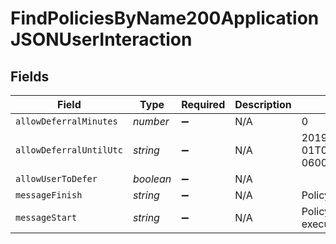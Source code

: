 # FindPoliciesByName200ApplicationJSONUserInteraction


## Fields

| Field                        | Type                         | Required                     | Description                  | Example                      |
| ---------------------------- | ---------------------------- | ---------------------------- | ---------------------------- | ---------------------------- |
| `allowDeferralMinutes`       | *number*                     | :heavy_minus_sign:           | N/A                          | 0                            |
| `allowDeferralUntilUtc`      | *string*                     | :heavy_minus_sign:           | N/A                          | 2019-01-01T01:00:00.000-0600 |
| `allowUserToDefer`           | *boolean*                    | :heavy_minus_sign:           | N/A                          |                              |
| `messageFinish`              | *string*                     | :heavy_minus_sign:           | N/A                          | Policy completed             |
| `messageStart`               | *string*                     | :heavy_minus_sign:           | N/A                          | Policy is begining execution |